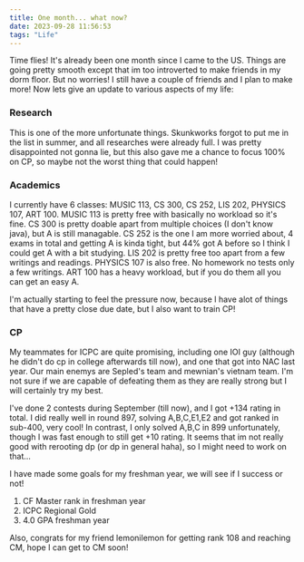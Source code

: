 ```yaml
---
title: One month... what now?
date: 2023-09-28 11:56:53
tags: "Life"
---
```

Time flies! It's already been one month since I came to the US. Things are going pretty smooth except that im too introverted to make friends in my dorm floor. But no worries! I still have a couple of friends and I plan to make more!
Now lets give an update to various aspects of my life:

### Research

This is one of the more unfortunate things. Skunkworks forgot to put me in the list in summer, and all researches were already full. I was pretty disappointed not gonna lie, but this also gave me a chance to focus 100% on CP, so maybe not the worst thing that could happen!

### Academics

I currently have 6 classes: MUSIC 113, CS 300, CS 252, LIS 202, PHYSICS 107, ART 100.
MUSIC 113 is pretty free with basically no workload so it's fine.
CS 300 is pretty doable apart from multiple choices (I don't know java), but A is still managable.
CS 252 is the one I am more worried about, 4 exams in total and getting A is kinda tight, but 44% got A before so I think I could get A with a bit studying.
LIS 202 is pretty free too apart from a few writings and readings.
PHYSICS 107 is also free. No homework no tests only a few writings.
ART 100 has a heavy workload, but if you do them all you can get an easy A.

I'm actually starting to feel the pressure now, because I have alot of things that have a pretty close due date, but I also want to train CP!

### CP

My teammates for ICPC are quite promising, including one IOI guy (although he didn't do cp in college afterwards till now), and one that got into NAC last year.
Our main enemys are Sepled's team and mewnian's vietnam team. I'm not sure if we are capable of defeating them as they are really strong but I will certainly try my best.

I've done 2 contests during September (till now), and I got +134 rating in total. I did really well in round 897, solving A,B,C,E1,E2 and got ranked in sub-400, very cool! In contrast, I only solved A,B,C in 899 unfortunately, though I was fast enough to still get +10 rating. It seems that im not really good with rerooting dp (or dp in general haha), so I might need to work on that...

I have made some goals for my freshman year, we will see if I success or not!

1. CF Master rank in freshman year
2. ICPC Regional Gold
3. 4.0 GPA freshman year

Also, congrats for my friend lemonilemon for getting rank 108 and reaching CM, hope I can get to CM soon!
